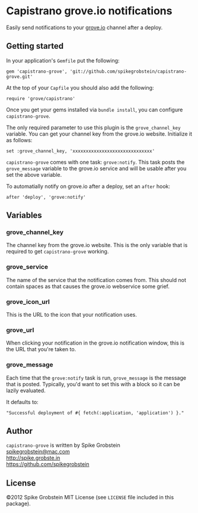 # Capistrano grove.io notifications

Easily send notifications to your [grove.io](http://grove.io) channel after a deploy.

## Getting started

In your application's `Gemfile` put the following:

    gem 'capistrano-grove', 'git://github.com/spikegrobstein/capistrano-grove.git'

At the top of your `Capfile` you should also add the following:

    require 'grove/capistrano'

Once you get your gems installed via `bundle install`, you can configure
`capistrano-grove`.

The only required parameter to use this plugin is the `grove_channel_key` variable.
You can get your channel key from the grove.io website. Initialize it as follows:

    set :grove_channel_key, 'xxxxxxxxxxxxxxxxxxxxxxxxxxxxxx'

`capistrano-grove` comes with one task: `grove:notify`. This task posts the
`grove_message` variable to the grove.io service and will be usable after you set
the above variable.

To automatially notify on grove.io after a deploy, set an `after` hook:

    after 'deploy', 'grove:notify'

## Variables

### grove_channel_key

The channel key from the grove.io website. This is the only variable that is required
to get `capistrano-grove` working.

### grove_service

The name of the service that the notification comes from. This should not contain
spaces as that causes the grove.io webservice some grief.

### grove_icon_url

This is the URL to the icon that your notification uses.

### grove_url

When clicking your notification in the grove.io notification window, this is the URL
that you're taken to.

### grove_message

Each time that the `grove:notify` task is run, `grove_message` is the message that
is posted. Typically, you'd want to set this with a block so it can be lazily
evaluated.

It defaults to:

    "Successful deployment of #{ fetch(:application, 'application') }."

## Author

`capistrano-grove` is written by Spike Grobstein  
spikegrobstein@mac.com  
http://spike.grobste.in  
https://github.com/spikegrobstein  

## License

&copy;2012 Spike Grobstein
MIT License (see `LICENSE` file included in this package).

